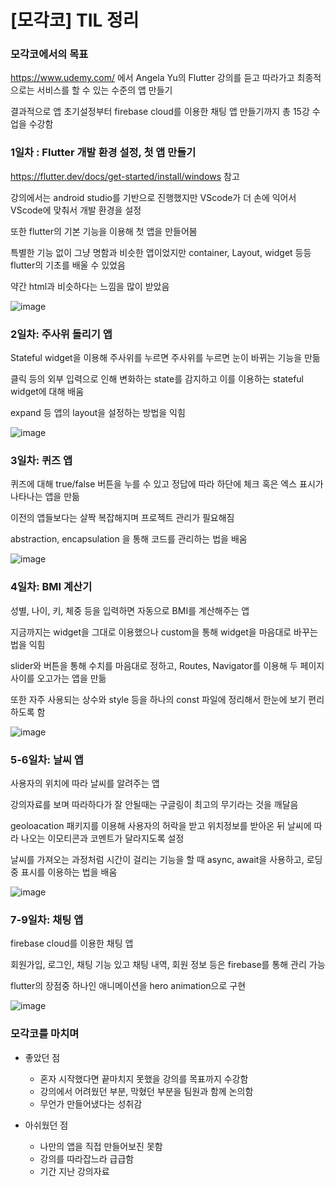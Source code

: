 # [모각코] TIL 정리

### 모각코에서의 목표
https://www.udemy.com/ 에서 Angela Yu의 Flutter 강의를 듣고 따라가고 최종적으로는 서비스를 할 수 있는 수준의 앱 만들기

결과적으로 앱 초기설정부터 firebase cloud를 이용한 채팅 앱 만들기까지 총 15강 수업을 수강함


### 1일차 : Flutter 개발 환경 설정, 첫 앱 만들기
https://flutter.dev/docs/get-started/install/windows 참고

강의에서는 android studio를 기반으로 진행했지만 VScode가 더 손에 익어서 VScode에 맞춰서 개발 환경을 설정

또한 flutter의 기본 기능을 이용해 첫 앱을 만들어봄

특별한 기능 없이 그냥 명함과 비슷한 앱이었지만 container, Layout, widget 등등 flutter의 기초를 배울 수 있었음

약간 html과 비슷하다는 느낌을 많이 받았음

![image](https://user-images.githubusercontent.com/63185396/131211344-0ca01b14-a836-4a75-ad15-b61d8a3b2bc2.png)



### 2일차: 주사위 돌리기 앱
Stateful widget을 이용해 주사위를 누르면 주사위를 누르면 눈이 바뀌는 기능을 만듦

클릭 등의 외부 입력으로 인해 변화하는 state를 감지하고 이를 이용하는 stateful widget에 대해 배움

expand 등 앱의 layout을 설정하는 방법을 익힘

![image](https://user-images.githubusercontent.com/63185396/131211782-606a46f2-7a3a-4e1d-b0e9-9f94ace5a4d2.png)



### 3일차: 퀴즈 앱
퀴즈에 대해 true/false 버튼을 누를 수 있고 정답에 따라 하단에 체크 혹은 엑스 표시가 나타나는 앱을 만듦

이전의 앱들보다는 살짝 복잡해지며 프로젝트 관리가 필요해짐

abstraction, encapsulation 을 통해 코드를 관리하는 법을 배움

![image](https://user-images.githubusercontent.com/63185396/131212525-95b51f78-7ace-473a-bb32-23b4ff4ddb7e.png)



### 4일차: BMI 계산기
성별, 나이, 키, 체중 등을 입력하면 자동으로 BMI를 계산해주는 앱

지금까지는 widget을 그대로 이용했으나 custom을 통해 widget을 마음대로 바꾸는 법을 익힘

slider와 버튼을 통해 수치를 마음대로 정하고, Routes, Navigator를 이용해 두 페이지 사이를 오고가는 앱을 만듦

또한 자주 사용되는 상수와 style 등을 하나의 const 파일에 정리해서 한눈에 보기 편리하도록 함

![image](https://user-images.githubusercontent.com/63185396/131213076-278114b2-7766-45ce-84e6-461c08e3622c.png)



### 5-6일차: 날씨 앱
사용자의 위치에 따라 날씨를 알려주는 앱

강의자료를 보며 따라하다가 잘 안될때는 구글링이 최고의 무기라는 것을 깨달음

geoloacation 패키지를 이용해 사용자의 허락을 받고 위치정보를 받아온 뒤 날씨에 따라 나오는 이모티콘과 코멘트가 달라지도록 설정

날씨를 가져오는 과정처럼 시간이 걸리는 기능을 할 때 async, await을 사용하고, 로딩중 표시를 이용하는 법을 배움

![image](https://user-images.githubusercontent.com/63185396/131214647-ddecf74f-5d3d-4e00-b32d-b51a5f48a3ba.png)



### 7-9일차: 채팅 앱
firebase cloud를 이용한 채팅 앱

회원가입, 로그인, 채팅 기능 있고 채팅 내역, 회원 정보 등은 firebase를 통해 관리 가능

flutter의 장점중 하나인 애니메이션을 hero animation으로 구현

![image](https://user-images.githubusercontent.com/63185396/131214874-977a750a-adcf-4c41-a958-997896f308f7.png)



### 모각코를 마치며
- 좋았던 점
   - 혼자 시작했다면 끝마치지 못했을 강의를 목표까지 수강함
   - 강의에서 어려웠던 부분, 막혔던 부분을 팀원과 함께 논의함
   - 무언가 만들어냈다는 성취감

- 아쉬웠던 점
   - 나만의 앱을 직접 만들어보진 못함
   - 강의를 따라잡느라 급급함
   - 기간 지난 강의자료





